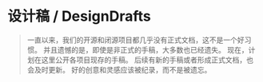 # 设计稿 / DesignDrafts

> 一直以来，我们的开源和闭源项目都几乎没有正式文档，这不是一个好习惯。
> 并且遗憾的是，即使是非正式的手稿，大多数也已经遗失。
> 现在，计划在这里公开各项目现存的手稿。
> 后续有新的手稿或者形成正式文档，也会及时更新。
> 好的创意和灵感应该被纪录，而不是被遗忘。
